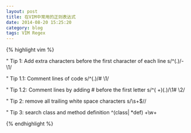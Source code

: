 ```yaml
---
layout: post
title: 在VIM中常用的正则表达式
date: 2014-08-20 15:25:20
category: blog
tags: VIM Regex
---
```


{% highlight vim %}

" Tip 1: Add extra characters before the first character of each line
s/^\(.\)/- \1/

" Tip 1.1: Comment lines of code
s/^\(.\)/# \1/

" Tip 1.2: Comment lines by adding # before the first letter
s/^\( \+\)\(.\)/\1# \2/

" Tip 2: remove all trailing white space characters
s/\s\+$//

" Tip 3: search class and method definition
^\(class\| *def\) \+\w\+

{% endhighlight %}
